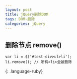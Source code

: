 ```yaml
---
layout: post
title: jQuery删除DOM
tags: DOM-删除
categories: jQuery
---
```




## 删除节点 remove()

~~~
var li = $('#test-div>ul>li');
li.remove(); // 所有<li>全被删除
~~~
{: .language-ruby}


